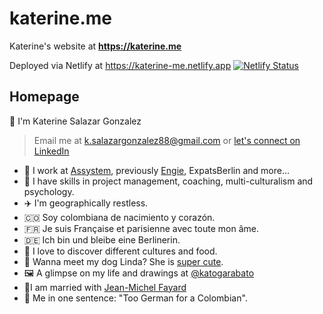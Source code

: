 # katerine.me

Katerine's website at **https://katerine.me**

Deployed via Netlify at https://katerine-me.netlify.app 
[![Netlify Status](https://api.netlify.com/api/v1/badges/bd77f3e2-fca9-4a4e-af9c-98ceb2d0ed65/deploy-status)](https://app.netlify.com/sites/katerine-me/deploys)

## Homepage

👋 I'm Katerine Salazar Gonzalez

> Email me at [k.salazargonzalez88@gmail.com](mailto:k.salazargonzalez88@gmail.com) or
> [let's connect on LinkedIn](https://fr.linkedin.com/in/katerine-salazar-gonzalez1)


- 💼 I work at [Assystem](https://www.assystem.com/en/), previously [Engie](https://www.engie.fr/), ExpatsBerlin and more...
- 💪 I have skills in project management, coaching, multi-culturalism and psychology.
- ✈️ I'm geographically restless.
- 🇨🇴 Soy colombiana de nacimiento y corazón.
-  🇫🇷 Je suis Française et parisienne avec toute mon âme.
- 🇩🇪 Ich bin und bleibe eine Berlinerin.
- 🍣 I love to discover different cultures and food.
- 🐶 Wanna meet my dog Linda? She is [super cute](https://www.instagram.com/linda.juancho/).
- 🖼️ A glimpse on my life and drawings at [@katogarabato](https://www.instagram.com/katogarabato)
- 💍I am married with [Jean-Michel Fayard](https://jmfayard.dev/)
- 🤔 Me in one sentence: "Too German for a Colombian".
